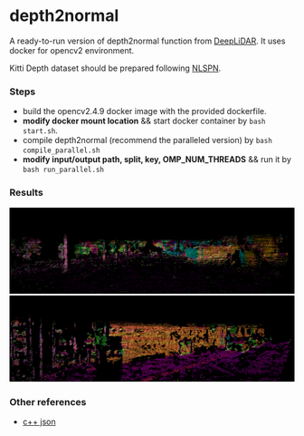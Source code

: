 # depth2normal

A ready-to-run version of depth2normal function from [DeepLiDAR](https://github.com/JiaxiongQ/DeepLiDAR).
It uses docker for opencv2 environment.

Kitti Depth dataset should be prepared following [NLSPN](https://github.com/zzangjinsun/NLSPN_ECCV20).

### Steps
* build the opencv2.4.9 docker image with the provided dockerfile.
* **modify docker mount location** && start docker container by `bash start.sh`.
* compile depth2normal (recommend the paralleled version) by `bash compile_parallel.sh`
* **modify input/output path, split, key, OMP_NUM_THREADS** && run it by `bash run_parallel.sh`

### Results
![](img/lidar.png)
![](img/lidar_out.png)


### Other references
* [c++ json](https://github.com/nlohmann/json)
